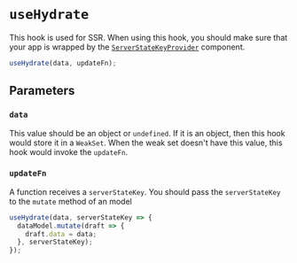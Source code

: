# `useHydrate`

This hook is used for SSR. When using this hook, you should make sure that your app is wrapped by the [`ServerStateKeyProvider`](./ServerStateKeyProvider.md) component.

```ts
useHydrate(data, updateFn);
```

## Parameters

### `data`

This value should be an object or `undefined`. If it is an object, then this hook would store it in a `WeakSet`. When the weak set doesn't have this value, this hook would invoke the `updateFn`.

### `updateFn`

A function receives a `serverStateKey`. You should pass the `serverStateKey` to the `mutate` method of an model

```ts
useHydrate(data, serverStateKey => {
  dataModel.mutate(draft => {
    draft.data = data;
  }, serverStateKey);
});
```
